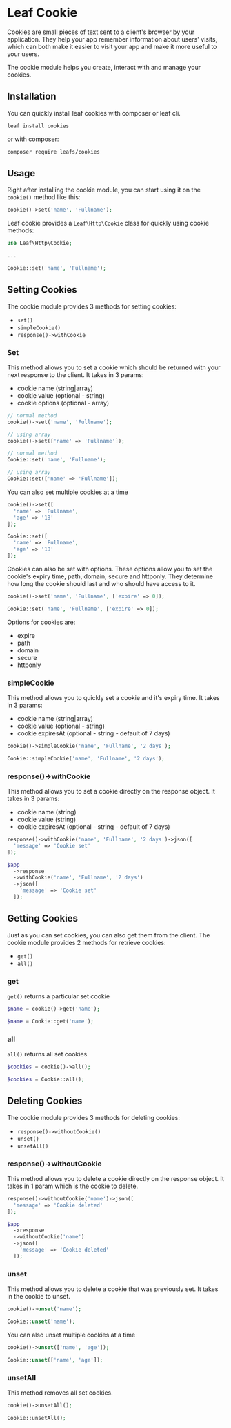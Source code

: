 # Leaf Cookie

<!-- markdownlint-disable no-inline-html -->

Cookies are small pieces of text sent to a client's browser by your application. They help your app remember information about users' visits, which can both make it easier to visit your app and make it more useful to your users.

The cookie module helps you create, interact with and manage your cookies.

## Installation

You can quickly install leaf cookies with composer or leaf cli.

```bash
leaf install cookies
```

or with composer:

```bash
composer require leafs/cookies
```

## Usage

<div class="functional-mode">

Right after installing the cookie module, you can start using it on the `cookie()` method like this:

```php
cookie()->set('name', 'Fullname');
```

</div>
<div class="class-mode">

Leaf cookie provides a `Leaf\Http\Cookie` class for quickly using cookie methods:

```php
use Leaf\Http\Cookie;

...

Cookie::set('name', 'Fullname');
```

</div>

## Setting Cookies

The cookie module provides 3 methods for setting cookies:

- `set()`
- `simpleCookie()`
- `response()->withCookie`

### Set

This method allows you to set a cookie which should be returned with your next response to the client. It takes in 3 params:

- cookie name (string|array)
- cookie value (optional - string)
- cookie options (optional - array)

<div class="functional-mode">

```php
// normal method
cookie()->set('name', 'Fullname');

// using array
cookie()->set(['name' => 'Fullname']);
```

</div>
<div class="class-mode">

```php
// normal method
Cookie::set('name', 'Fullname');

// using array
Cookie::set(['name' => 'Fullname']);
```

</div>

You can also set multiple cookies at a time

<div class="functional-mode">

```php
cookie()->set([
  'name' => 'Fullname',
  'age' => '18'
]);
```

</div>
<div class="class-mode">

```php
Cookie::set([
  'name' => 'Fullname',
  'age' => '18'
]);
```

</div>

Cookies can also be set with options. These options allow you to set the cookie's expiry time, path, domain, secure and httponly. They determine how long the cookie should last and who should have access to it.

<div class="functional-mode">

```php
cookie()->set('name', 'Fullname', ['expire' => 0]);
```

</div>
<div class="class-mode">

```php
Cookie::set('name', 'Fullname', ['expire' => 0]);
```

</div>

Options for cookies are:

- expire
- path
- domain
- secure
- httponly

### simpleCookie

This method allows you to quickly set a cookie and it's expiry time. It takes in 3 params:

- cookie name (string|array)
- cookie value (optional - string)
- cookie expiresAt (optional - string - default of 7 days)

<div class="functional-mode">

```php
cookie()->simpleCookie('name', 'Fullname', '2 days');
```

</div>
<div class="class-mode">

```php
Cookie::simpleCookie('name', 'Fullname', '2 days');
```

</div>

### response()->withCookie

This method allows you to set a cookie directly on the response object. It takes in 3 params:

- cookie name (string)
- cookie value (string)
- cookie expiresAt (optional - string - default of 7 days)

<div class="functional-mode">

```php
response()->withCookie('name', 'Fullname', '2 days')->json([
  'message' => 'Cookie set'
]);
```

</div>
<div class="class-mode">

```php
$app
  ->response
  ->withCookie('name', 'Fullname', '2 days')
  ->json([
    'message' => 'Cookie set'
  ]);
```

</div>

## Getting Cookies

Just as you can set cookies, you can also get them from the client. The cookie module provides 2 methods for retrieve cookies:

- `get()`
- `all()`

### get

`get()` returns a particular set cookie

<div class="functional-mode">

```php
$name = cookie()->get('name');
```

</div>
<div class="class-mode">

```php
$name = Cookie::get('name');
```

</div>

### all

`all()` returns all set cookies.

<div class="functional-mode">

```php
$cookies = cookie()->all();
```

</div>
<div class="class-mode">

```php
$cookies = Cookie::all();
```

</div>

## Deleting Cookies

The cookie module provides 3 methods for deleting cookies:

- `response()->withoutCookie()`
- `unset()`
- `unsetAll()`

### response()->withoutCookie

This method allows you to delete a cookie directly on the response object. It takes in 1 param which is the cookie to delete.

<div class="functional-mode">

```php
response()->withoutCookie('name')->json([
  'message' => 'Cookie deleted'
]);
```

</div>
<div class="class-mode">

```php
$app
  ->response
  ->withoutCookie('name')
  ->json([
    'message' => 'Cookie deleted'
  ]);
```

</div>

### unset

This method allows you to delete a cookie that was previously set. It takes in the cookie to unset.

<div class="functional-mode">

```php
cookie()->unset('name');
```

</div>
<div class="class-mode">

```php
Cookie::unset('name');
```

</div>

You can also unset multiple cookies at a time

<div class="functional-mode">

```php
cookie()->unset(['name', 'age']);
```

</div>
<div class="class-mode">

```php
Cookie::unset(['name', 'age']);
```

</div>

### unsetAll

This method removes all set cookies.

<div class="functional-mode">

```php
cookie()->unsetAll();
```

</div>
<div class="class-mode">

```php
Cookie::unsetAll();
```

</div>
